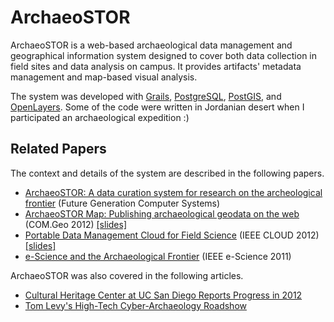 ArchaeoSTOR
===========
ArchaeoSTOR is a web-based archaeological data management and geographical information system designed to cover both data collection in field sites and data analysis on campus. It provides artifacts' metadata management and map-based visual analysis.

The system was developed with [Grails](http://grails.org/), [PostgreSQL](http://www.postgresql.org/), [PostGIS](http://postgis.net/), and [OpenLayers](http://openlayers.org/). Some of the code were written in Jordanian desert when I participated an archaeological expedition :)

Related Papers
--------------
The context and details of the system are described in the following papers.

* [ArchaeoSTOR: A data curation system for research on the archeological frontier](http://dx.doi.org/10.1016/j.future.2013.04.007) (Future Generation Computer Systems)
* [ArchaeoSTOR Map: Publishing archaeological geodata on the web](http://dx.doi.org/10.1145/2345316.2345355) (COM.Geo 2012) [[slides]](http://www.slideshare.net/yumats/comgeo2012-slides-yuma)
* [Portable Data Management Cloud for Field Science](http://dx.doi.org/10.1109/CLOUD.2012.68) (IEEE CLOUD 2012) [[slides]](http://www.slideshare.net/yumats/cloud2012-slides-yuma)
* [e-Science and the Archaeological Frontier](http://dx.doi.org/10.1109/eScience.2011.31) (IEEE e-Science 2011)

ArchaeoSTOR was also covered in the following articles.

* [Cultural Heritage Center at UC San Diego Reports Progress in 2012](http://ucsdnews.ucsd.edu/pressrelease/cultural_heritage_center_at_uc_san_diego_reports_progress_in_2012)
* [Tom Levy's High-Tech Cyber-Archaeology Roadshow](http://www.calit2.net/newsroom/article.php?id=2112)
